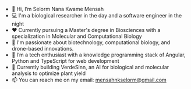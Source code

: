 - 👋 Hi, I’m Selorm Nana Kwame Mensah
- 💻 I'm a biological researcher in the day and a software engineer in the night
- ❤️ Currently pursuing a Master's degree in Biosciences with a specialization in Molecular and Computational Biology
- 👀 I'm passionate about biotechnology, computational biology, and drone-based innovations.
- 🌱 I’m a tech enthusiast with a knowledge programming stack of Angular, Python and TypeScript for web development
- 🥅 Currently building VerdeSinn, an AI for biological and molecular analysis to optimize plant yield
- 📫 You can reach me on my email: mensahnkselorm@gmail.com

<!---
MensahNKSelorm/MensahNKSelorm is a ✨ special ✨ repository because its `README.md` (this file) appears on your GitHub profile.
You can click the Preview link to take a look at your changes.
--->
